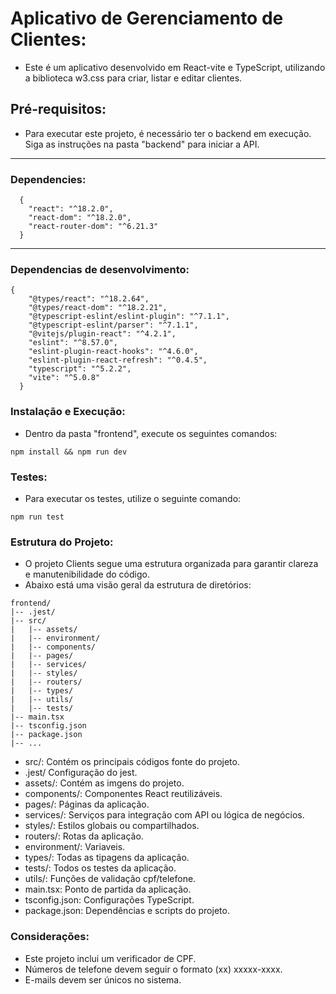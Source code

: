 # Aplicativo de Gerenciamento de Clientes:

- Este é um aplicativo desenvolvido em React-vite e TypeScript, utilizando a biblioteca w3.css para criar, listar e editar clientes.

## Pré-requisitos:

- Para executar este projeto, é necessário ter o backend em execução. Siga as instruções na pasta "backend" para iniciar a API.


---


### Dependencies: 


```shell
  {
    "react": "^18.2.0",
    "react-dom": "^18.2.0",
    "react-router-dom": "^6.21.3"
  }
```

---


### Dependencias de desenvolvimento: 


```shell
{
    "@types/react": "^18.2.64",
    "@types/react-dom": "^18.2.21",
    "@typescript-eslint/eslint-plugin": "^7.1.1",
    "@typescript-eslint/parser": "^7.1.1",
    "@vitejs/plugin-react": "^4.2.1",
    "eslint": "^8.57.0",
    "eslint-plugin-react-hooks": "^4.6.0",
    "eslint-plugin-react-refresh": "^0.4.5",
    "typescript": "^5.2.2",
    "vite": "^5.0.8"
  }
```


### Instalação e Execução:


- Dentro da pasta "frontend", execute os seguintes comandos:

 
 ```shell
 npm install && npm run dev
 ```

### Testes:


- Para executar os testes, utilize o seguinte comando:


```shell
npm run test
```


### Estrutura do Projeto:

- O projeto Clients segue uma estrutura organizada para garantir clareza e manutenibilidade do código. 
- Abaixo está uma visão geral da estrutura de diretórios:

```shell
frontend/
|-- .jest/
|-- src/
|   |-- assets/
|   |-- environment/
|   |-- components/
|   |-- pages/
|   |-- services/
|   |-- styles/
|   |-- routers/
|   |-- types/
|   |-- utils/
|   |-- tests/
|-- main.tsx
|-- tsconfig.json
|-- package.json
|-- ...
```

- src/: Contém os principais códigos fonte do projeto.
- .jest/ Configuração do jest.
- assets/: Contém as imgens do projeto.
- components/: Componentes React reutilizáveis.
- pages/: Páginas da aplicação.
- services/: Serviços para integração com API ou lógica de negócios.
- styles/: Estilos globais ou compartilhados.
- routers/: Rotas da aplicação.
- environment/: Variaveis.
- types/: Todas as tipagens da aplicação.
- tests/: Todos os testes da aplicação.
- utils/: Funções de validação cpf/telefone.
- main.tsx: Ponto de partida da aplicação.
- tsconfig.json: Configurações TypeScript.
- package.json: Dependências e scripts do projeto.


### Considerações:

- Este projeto inclui um verificador de CPF.
- Números de telefone devem seguir o formato (xx) xxxxx-xxxx.
- E-mails devem ser únicos no sistema.